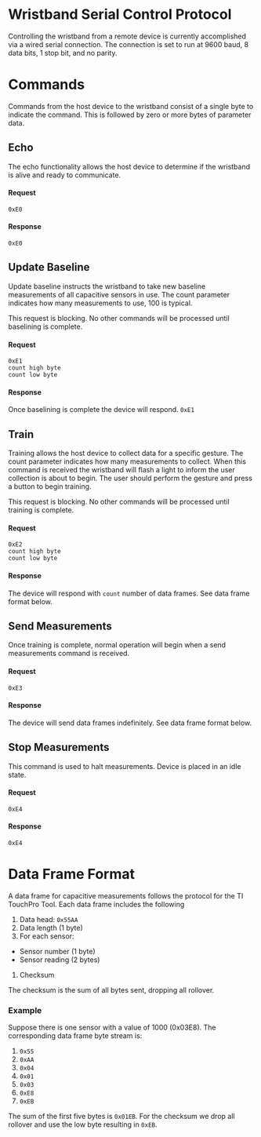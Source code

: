 # Wristband Serial Control Protocol
Controlling the wristband from a remote device is currently accomplished via a wired serial connection. The connection is set to run at 9600 baud, 8 data bits, 1 stop bit, and no parity.

# Commands
Commands from the host device to the wristband consist of a single byte to indicate the command. This is followed by zero or more bytes of parameter data.

## Echo 
The echo functionality allows the host device to determine if the wristband is alive and ready to communicate.

#### Request
`0xE0`

#### Response
`0xE0`

## Update Baseline
Update baseline instructs the wristband to take new baseline measurements of all capacitive sensors in use. The count parameter indicates how many measurements to use, 100 is typical.

This request is blocking. No other commands will be processed until baselining is complete.

#### Request
````
0xE1
count high byte
count low byte
````

#### Response
Once baselining is complete the device will respond.
`0xE1`

## Train
Training allows the host device to collect data for a specific gesture. The count parameter indicates how many measurements to collect. When this command is received the wristband will flash a light to inform the user collection is about to begin. The user should perform the gesture and press a button to begin training.

This request is blocking. No other commands will be processed until training is complete.

#### Request
````
0xE2
count high byte
count low byte
````

#### Response
The device will respond with `count` number of data frames. See data frame format below.

## Send Measurements
Once training is complete, normal operation will begin when a send measurements command is received.

#### Request
`0xE3`

#### Response
The device will send data frames indefinitely. See data frame format below.

## Stop Measurements
This command is used to halt measurements. Device is placed in an idle state.

#### Request
`0xE4`

#### Response
`0xE4`

# Data Frame Format
A data frame for capacitive measurements follows the protocol for the TI TouchPro Tool. Each data frame includes the following

1. Data head: `0x55AA`
1. Data length (1 byte)
1. For each sensor:
  - Sensor number (1 byte)
  - Sensor reading (2 bytes)
1. Checksum

The checksum is the sum of all bytes sent, dropping all rollover.

### Example
Suppose there is one sensor with a value of 1000 (0x03E8). The corresponding data frame byte stream is:

1. `0x55`
1. `0xAA`
1. `0x04`
1. `0x01`
1. `0x03`
1. `0xE8`
1. `0xEB`

The sum of the first five bytes is `0x01EB`. For the checksum we drop all rollover and use the low byte resulting in `0xEB`.